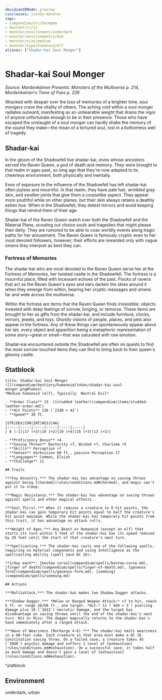 ```yaml
---
obsidianUIMode: preview
cssclasses: json5e-monster
tags:
- compendium/src/5e/mpmm
- monster/cr/11
- monster/environment/underdark
- monster/environment/urban
- monster/size/medium
- monster/type/humanoid/elf
aliases: ["Shadar-kai Soul Monger"]
---
```

# Shadar-kai Soul Monger
*Source: Mordenkainen Presents: Monsters of the Multiverse p. 214, Mordenkainen's Tome of Foes p. 226*  

Wracked with despair over the loss of memories of a brighter time, soul mongers crave the vitality of others. The aching void within a soul monger radiates outward, manifesting as an unbearable weight that drains the vigor of anyone unfortunate enough to be in their presence. Those who have escaped the onslaught of a soul monger can hardly shake the memory of the sound they make—the moan of a tortured soul, lost in a bottomless well of tragedy.

## Shadar-kai

In the gloom of the Shadowfell live shadar-kai, elves whose ancestors served the Raven Queen, a god of death and memory. They were brought to that realm in ages past, so long ago that they're now adapted to its cheerless environment, both physically and mentally.

Eons of exposure to the influence of the Shadowfell has left shadar-kai often joyless and mournful. In that realm, they have pale hair, wrinkled gray skin, and swollen joints that give them a corpselike aspect. They appear more youthful while on other planes, but their skin always retains a deathly ashen hue. When in the Shadowfell, they detest mirrors and avoid keeping things that remind them of their age.

Shadar-kai of the Raven Queen watch over both the Shadowfell and the Material Plane, scouting out choice souls and tragedies that might please their deity. They are rumored to be able to coax worldly events along tragic paths for her amusement. The Raven Queen is famously cryptic even to her most devoted followers, however; their efforts are rewarded only with vague omens they interpret as best they can.

### Fortress of Memories

The shadar-kai who are most devoted to the Raven Queen serve her at the Fortress of Memories, her twisted castle in the Shadowfell. The fortress is a mournful place, filled with incessant echoes of the past. Flocks of ravens that act as the Raven Queen's eyes and ears darken the skies around it when they emerge from within, bearing her cryptic messages and omens far and wide across the multiverse.

Within the fortress are items that the Raven Queen finds irresistible: objects invested with deep feelings of sorrow, longing, or remorse. These items are brought to her as gifts from the shadar-kai, and include furniture, clocks, mirrors, jewels, and toys. Ghostly visions of people, places, and pets also appear in the fortress. Any of these things can spontaneously appear about her lair, every object and apparition being a metaphoric representation of some story—great or small—that was saturated with raw emotion.

Shadar-kai encountered outside the Shadowfell are often on quests to find the most sorrow-touched items they can find to bring back to their queen's gloomy castle.

## Statblock

```ad-statblock
title: Shadar-kai Soul Monger
![](compendium/bestiary/humanoid/token/shadar-kai-soul-monger.png#token)
*Medium humanoid (elf), Typically  Neutral Evil*

- **Armor Class** 15  ([studded leather](compendium/items/studded-leather-armor.md))
- **Hit Points** 136 (`21d8 + 42`)
- **Speed** 30 ft.

|STR|DEX|CON|INT|WIS|CHA|
|:---:|:---:|:---:|:---:|:---:|:---:|
| 8 (-1)|17 (+3)|14 (+2)|19 (+4)|16 (+3)|13 (+1)|

- **Proficiency Bonus** +4
- **Saving Throws** Dexterity +7, Wisdom +7, Charisma +5
- **Skills** Perception +7
- **Senses** darkvision 60 ft., passive Perception 17
- **Languages** Common, Elvish
- **Challenge** 11

## Traits

***Fey Ancestry.*** The shadar-kai has advantage on saving throws against being [charmed](rules/conditions.md#charmed), and magic can't put it to sleep.

***Magic Resistance.*** The shadar-kai has advantage on saving throws against spells and other magical effects.

***Soul Thirst.*** When it reduces a creature to 0 hit points, the shadar-kai can gain temporary hit points equal to half the creature's hit point maximum. While the shadar-kai has temporary hit points from this trait, it has advantage on attack rolls.

***Weight of Ages.*** Any Beast or Humanoid (except an elf) that starts its turn within 5 feet of the shadar-kai has its speed reduced by 20 feet until the start of that creature's next turn.

***Spellcasting.*** The shadar-kai casts one of the following spells, requiring no material components and using Intelligence as the spellcasting ability (spell save DC 16):

**1/day each**: [bestow curse](compendium/spells/bestow-curse.md), [finger of death](compendium/spells/finger-of-death.md), [gaseous form](compendium/spells/gaseous-form.md), [seeming](compendium/spells/seeming.md)

## Actions

***Multiattack.*** The shadar-kai makes two Shadow Dagger attacks.

***Shadow Dagger.*** *Melee or Ranged Weapon Attack:* +7 to hit, reach 5 ft. or range 20/60 ft., one target. *Hit:* 13 (`4d4 + 3`) piercing damage plus 19 (`3d12`) necrotic damage, and the target has disadvantage on saving throws until the end of the shadar-kai's next turn. Hit or Miss: The dagger magically returns to the shadar-kai's hand immediately after a ranged attack.

***Wave of Weariness (Recharge 4-6).*** The shadar-kai emits weariness in a 60-foot cube. Each creature in that area must make a DC 16 Constitution saving throw. On a failed save, a creature takes 45 (`10d8`) psychic damage and suffers 1 level of [exhaustion](rules/conditions.md#exhaustion). On a successful save, it takes half as much damage and doesn't gain a level of [exhaustion](rules/conditions.md#exhaustion).
```
^statblock

## Environment

underdark, urban